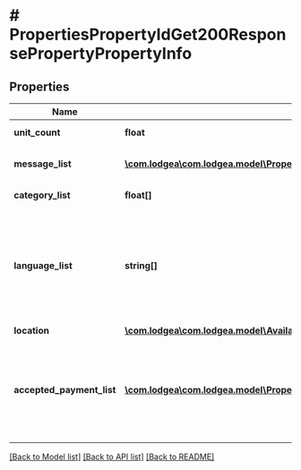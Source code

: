 # # PropertiesPropertyIdGet200ResponsePropertyPropertyInfo

## Properties

Name | Type | Description | Notes
------------ | ------------- | ------------- | -------------
**unit_count** | **float** | The amount of units the property has. | [optional]
**message_list** | [**\com.lodgea\com.lodgea.model\PropertiesPropertyIdGet200ResponsePropertyPropertyInfoMessageListInner[]**](PropertiesPropertyIdGet200ResponsePropertyPropertyInfoMessageListInner.md) | Contains a descriptive message for this property in all supported languages. |
**category_list** | **float[]** | A list of code of the property class types that apply to the property. |
**language_list** | **string[]** | The codes of languages the staff of this property can speak. Please note that these codes partially differ from the two character ISO language codes widely used throughout the API as they partially include country specific language code.&lt;p&gt;See also &lt;a href&#x3D;\&quot;#languagecountry-code\&quot;&gt;in the appendix&lt;/a&gt;.&lt;/p&gt; |
**location** | [**\com.lodgea\com.lodgea.model\AvailablePropertiesInner1GeoLocation**](AvailablePropertiesInner1GeoLocation.md) |  | [optional]
**accepted_payment_list** | [**\com.lodgea\com.lodgea.model\PropertiesPropertyIdGet200ResponsePropertyPropertyInfoAcceptedPaymentListInner[]**](PropertiesPropertyIdGet200ResponsePropertyPropertyInfoAcceptedPaymentListInner.md) | A list of the accepted payment methods. Payment methods might subject to frequent change as payment providers come and go. You should always implement a way to handle new, unexpected payment methods.&lt;p&gt;See also &lt;a href&#x3D;\&quot;#paymenttypes\&quot;&gt;in the appendix&lt;/a&gt;.&lt;/p&gt; |

[[Back to Model list]](../../README.md#models) [[Back to API list]](../../README.md#endpoints) [[Back to README]](../../README.md)
